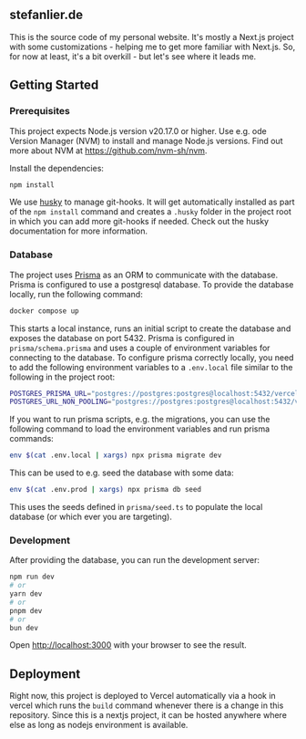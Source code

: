## stefanlier.de

This is the source code of my personal website. It's mostly a Next.js project with some customizations - helping me to
get more familiar with Next.js. So, for now at least, it's a bit overkill - but let's see where it leads me.

## Getting Started
### Prerequisites

This project expects Node.js version v20.17.0 or higher. Use e.g. ode Version Manager (NVM) to install and manage
Node.js versions. Find out more about NVM at https://github.com/nvm-sh/nvm.

Install the dependencies:

```bash
npm install
```

We use [husky](https://typicode.github.io/husky/) to manage git-hooks. It will get automatically installed as part of 
the `npm install` command and creates a `.husky` folder in the project root in which you can add more git-hooks if
needed. Check out the husky documentation for more information.

### Database

The project uses [Prisma](https://www.prisma.io/) as an ORM to communicate with the database. Prisma is configured to
use a postgresql database. To provide the database locally, run the following command:

```bash
docker compose up
```

This starts a local instance, runs an initial script to create the database and exposes the database on port 5432. 
Prisma is configured in `prisma/schema.prisma` and uses a couple of environment variables for connecting to the 
database. To configure prisma correctly locally, you need to add the following environment variables to a `.env.local` 
file similar to the following in the project root:

```bash
POSTGRES_PRISMA_URL="postgres://postgres:postgres@localhost:5432/verceldb?pgbouncer=true&connect_timeout=15"
POSTGRES_URL_NON_POOLING="postgres://postgres:postgres@localhost:5432/verceldb"
```

If you want to run prisma scripts, e.g. the migrations,  you can use the following command to load the environment 
variables and run prisma commands:

```bash
env $(cat .env.local | xargs) npx prisma migrate dev
```

This can be used to e.g. seed the database with some data:

```bash
env $(cat .env.prod | xargs) npx prisma db seed
```

This uses the seeds defined in `prisma/seed.ts` to populate the local database (or which ever you are targeting).

### Development

After providing the database, you can run the development server:

```bash
npm run dev
# or
yarn dev
# or
pnpm dev
# or
bun dev
```

Open [http://localhost:3000](http://localhost:3000) with your browser to see the result.

## Deployment
Right now, this project is deployed to Vercel automatically via a hook in vercel which runs the `build` command whenever
there is a change in this repository. Since this is a nextjs project, it can be hosted anywhere where else as long as
nodejs environment is available.
